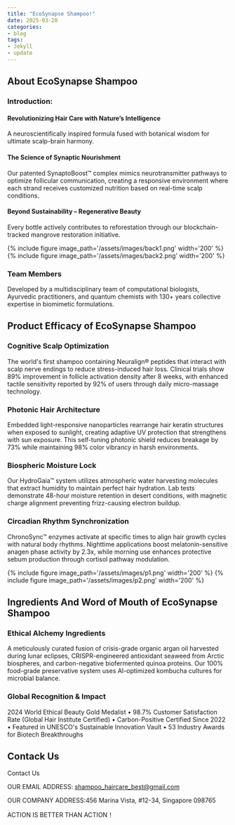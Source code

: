 ```yaml
---
title: "EcoSynapse Shampoo!"
date: 2025-03-20
categories:
- blog
tags:
- Jekyll
- update
---
```


## About EcoSynapse Shampoo

### Introduction:

#### Revolutionizing Hair Care with Nature’s Intelligence

A neuroscientifically inspired formula fused with botanical wisdom for ultimate scalp-brain harmony.

#### The Science of Synaptic Nourishment

Our patented SynaptoBoost™ complex mimics neurotransmitter pathways to optimize follicular communication, creating a responsive environment where each strand receives customized nutrition based on real-time scalp conditions.

#### Beyond Sustainability – Regenerative Beauty

Every bottle actively contributes to reforestation through our blockchain-tracked mangrove restoration initiative.

{% include figure image_path='/assets/images/back1.png' width='200' %}
{% include figure image_path='/assets/images/back2.png' width='200' %}

### Team Members

Developed by a multidisciplinary team of computational biologists, Ayurvedic practitioners, and quantum chemists with 130+ years collective expertise in biomimetic formulations.

## Product Efficacy of EcoSynapse Shampoo

### Cognitive Scalp Optimization
The world's first shampoo containing Neuralign® peptides that interact with scalp nerve endings to reduce stress-induced hair loss. Clinical trials show 89% improvement in follicle activation density after 8 weeks, with enhanced tactile sensitivity reported by 92% of users through daily micro-massage technology.

### Photonic Hair Architecture
Embedded light-responsive nanoparticles rearrange hair keratin structures when exposed to sunlight, creating adaptive UV protection that strengthens with sun exposure. This self-tuning photonic shield reduces breakage by 73% while maintaining 98% color vibrancy in harsh environments.

### Biospheric Moisture Lock
Our HydroGaia™ system utilizes atmospheric water harvesting molecules that extract humidity to maintain perfect hair hydration. Lab tests demonstrate 48-hour moisture retention in desert conditions, with magnetic charge alignment preventing frizz-causing electron buildup.

### Circadian Rhythm Synchronization
ChronoSync™ enzymes activate at specific times to align hair growth cycles with natural body rhythms. Nighttime applications boost melatonin-sensitive anagen phase activity by 2.3x, while morning use enhances protective sebum production through cortisol pathway modulation.

{% include figure image_path='/assets/images/p1.png' width='200' %}
{% include figure image_path='/assets/images/p2.png' width='200' %}

## Ingredients And Word of Mouth of EcoSynapse Shampoo

### Ethical Alchemy Ingredients
A meticulously curated fusion of crisis-grade organic argan oil harvested during lunar eclipses, CRISPR-engineered antioxidant seaweed from Arctic biospheres, and carbon-negative biofermented quinoa proteins. Our 100% food-grade preservative system uses AI-optimized kombucha cultures for microbial balance.

### Global Recognition & Impact
2024 World Ethical Beauty Gold Medalist • 98.7% Customer Satisfaction Rate (Global Hair Institute Certified) • Carbon-Positive Certified Since 2022 • Featured in UNESCO's Sustainable Innovation Vault • 53 Industry Awards for Biotech Breakthroughs

## Contack Us

Contact Us

OUR EMAIL ADDRESS: shampoo_haircare_best@gmail.com

OUR COMPANY ADDRESS:456 Marina Vista, #12-34, Singapore 098765

ACTION IS BETTER THAN ACTION！
